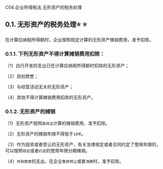 C04.企业所得税法.无形资产的税务处理

## 0.1. 无形资产的税务处理:star: :star: 

在计算应纳税所得额时，企业按照规定计算的无形资产摊销费用，准予扣除。

### 0.1.1. 下列无形资产不得计算摊销费用扣除：

（1）白行开发的支出已在计算应纳税所得额时扣除的无形资产；

（2）自创商誉；

（3）与经营活动无关的无形资产；

（4）其他不得计算摊销费用扣除的无形资产。

### 0.1.2. 无形资产的摊销

（1）无形资产按照`直线法`计算的摊销费用，准予扣除。

（2）无形资产的摊销年限不得低于`10年`。

（3）作为投资或者受让的无形资产，有关法律规定或者合同约定了使用年限的，可以按照`规定`或者`约定`的使用年限分期摊销。

（4）`外购商誉`的支出，在企业`整体转让`或者`清算`时，准予扣除。
